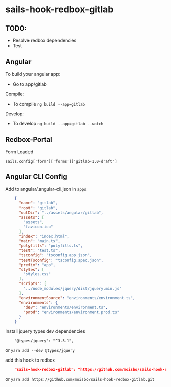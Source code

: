 # sails-hook-redbox-gitlab

## TODO:

- Resolve redbox dependencies
- Test

## Angular

To build your angular app:

- Go to app/gitlab

Compile:
- To compile `ng build --app=gitlab`

Develop:
- To develop `ng build --app=gitlab --watch` 


## Redbox-Portal

Form Loaded

```
sails.config['form']['forms']['gitlab-1.0-draft']
```

## Angular CLI Config

Add to angular/.angular-cli.json in `apps`
```json
    {
      "name": "gitlab",
      "root": "gitlab",
      "outDir": "../assets/angular/gitlab",
      "assets": [
        "assets",
        "favicon.ico"
      ],
      "index": "index.html",
      "main": "main.ts",
      "polyfills": "polyfills.ts",
      "test": "test.ts",
      "tsconfig": "tsconfig.app.json",
      "testTsconfig": "tsconfig.spec.json",
      "prefix": "app",
      "styles": [
        "styles.css"
      ],
      "scripts": [
        "../node_modules/jquery/dist/jquery.min.js"
      ],
      "environmentSource": "environments/environment.ts",
      "environments": {
        "dev": "environments/environment.ts",
        "prod": "environments/environment.prod.ts"
      }
    }
```

Install jquery types dev dependencies

```
    "@types/jquery": "^3.3.1",
```
or `yarn add --dev @types/jquery`


add this hook to redbox

```json
    "sails-hook-redbox-gitlab": "https://github.com/moisbo/sails-hook-redbox-gitlab.git",
```
or `yarn add https://github.com/moisbo/sails-hook-redbox-gitlab.git`

